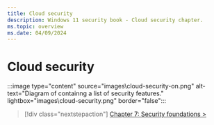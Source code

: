 ```yaml
---
title: Cloud security
description: Windows 11 security book - Cloud security chapter.
ms.topic: overview
ms.date: 04/09/2024
---
```


# Cloud security

:::image type="content" source="images\cloud-security-on.png" alt-text="Diagram of containng a list of security features." lightbox="images\cloud-security.png" border="false":::

> [!div class="nextstepaction"]
> [Chapter 7: Security foundations >](security-foundations.md)